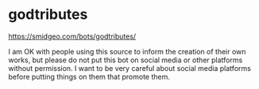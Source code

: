 godtributes
===========

https://smidgeo.com/bots/godtributes/

I am OK with people using this source to inform the creation of their own works, but please do not put this bot on social media or other platforms without permission. I want to be very careful about social media platforms before putting things on them that promote them.

